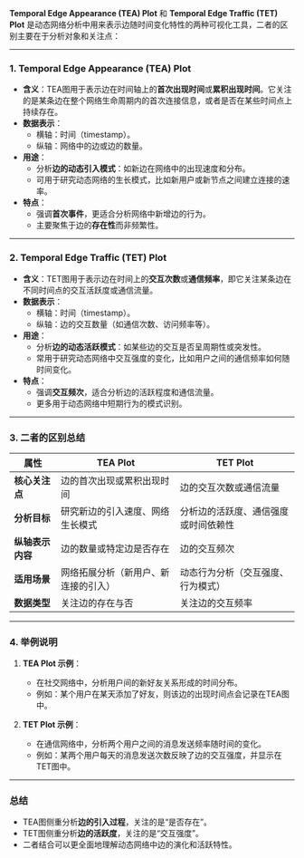 **Temporal Edge Appearance (TEA) Plot** 和 **Temporal Edge Traffic (TET) Plot** 是动态网络分析中用来表示边随时间变化特性的两种可视化工具，二者的区别主要在于分析对象和关注点：

---

### **1. Temporal Edge Appearance (TEA) Plot**
- **含义**：TEA图用于表示边在时间轴上的**首次出现时间**或**累积出现时间**。它关注的是某条边在整个网络生命周期内的首次连接信息，或者是否在某些时间点上持续存在。
- **数据表示**：
  - 横轴：时间（timestamp）。
  - 纵轴：网络中的边或边的数量。
- **用途**：
  - 分析**边的动态引入模式**：如新边在网络中的出现速度和分布。
  - 可用于研究动态网络的生长模式，比如新用户或新节点之间建立连接的速率。
- **特点**：
  - 强调**首次事件**，更适合分析网络中新增边的行为。
  - 主要聚焦于边的**存在性**而非频繁性。

---

### **2. Temporal Edge Traffic (TET) Plot**
- **含义**：TET图用于表示边在时间上的**交互次数**或**通信频率**，即它关注某条边在不同时间点的交互活跃度或通信流量。
- **数据表示**：
  - 横轴：时间（timestamp）。
  - 纵轴：边的交互数量（如通信次数、访问频率等）。
- **用途**：
  - 分析**边的动态活跃模式**：如某些边的交互是否呈周期性或突发性。
  - 常用于研究动态网络中交互强度的变化，比如用户之间的通信频率如何随时间变化。
- **特点**：
  - 强调**交互频次**，适合分析边的活跃程度和通信流量。
  - 更多用于动态网络中短期行为的模式识别。

---

### **3. 二者的区别总结**

| **属性**         | **TEA Plot**                         | **TET Plot**                         |
| ---------------- | ------------------------------------ | ------------------------------------ |
| **核心关注点**   | 边的首次出现或累积出现时间           | 边的交互次数或通信流量               |
| **分析目标**     | 研究新边的引入速度、网络生长模式     | 分析边的活跃度、通信强度或时间依赖性 |
| **纵轴表示内容** | 边的数量或特定边是否存在             | 边的交互频次                         |
| **适用场景**     | 网络拓展分析（新用户、新连接的引入） | 动态行为分析（交互强度、行为模式）   |
| **数据类型**     | 关注边的存在与否                     | 关注边的交互频率                     |

---

### **4. 举例说明**
1. **TEA Plot 示例**：
   - 在社交网络中，分析用户间的新好友关系形成的时间分布。
   - 例如：某个用户在某天添加了好友，则该边的出现时间点会记录在TEA图中。

2. **TET Plot 示例**：
   - 在通信网络中，分析两个用户之间的消息发送频率随时间的变化。
   - 例如：某两个用户每天的消息发送次数反映了边的交互强度，并显示在TET图中。

---

### **总结**
- TEA图侧重分析**边的引入过程**，关注的是“是否存在”。
- TET图侧重分析**边的活跃度**，关注的是“交互强度”。
- 二者结合可以更全面地理解动态网络中边的演化和活跃特性。